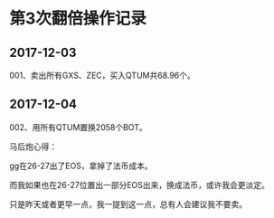 # 第3次翻倍操作记录

## 2017-12-03

001、卖出所有GXS、ZEC，买入QTUM共68.96个。

## 2017-12-04

002、用所有QTUM置换2058个BOT。




马后炮心得：

gg在26-27出了EOS，拿掉了法币成本。

而我如果也在26-27位置出一部分EOS出来，换成法币，或许我会更淡定。

只是昨天或者更早一点，我一提到这一点，总有人会建议我不要卖。

